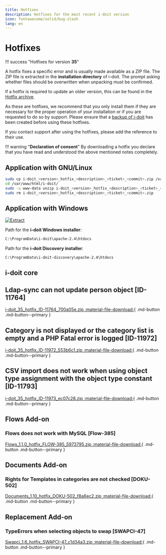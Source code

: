 ```yaml
---
title: Hotfixes
description: Hotfixes for the most recent i-doit version
icon: fontawesome/solid/bug-slash
lang: en
---
```


# Hotfixes

!!! success "Hotfixes for version **35**"

A hotfix fixes a specific error and is usually made available as a ZIP file. The ZIP file is extracted in the **installation directory** of i-doit. The prompt asking whether files should be overwritten when unpacking must be confirmed.

If a hotfix is required to update an older version, this can be found in the [Hotfix archive](hotfix-archive/index.md).

As these are hotfixes, we recommend that you only install them if they are necessary for the proper operation of your installation or if you are requested to do so by support. Please ensure that a [backup of i-doit](../../maintenance-and-operation/backup-and-recovery/index.md) has been created before using these hotfixes.

If you contact support after using the hotfixes, please add the reference to their use.

!!! warning "**Declaration of consent**"
    By downloading a hotfix you declare that you have read and understood the above mentioned notes completely.

## Application with GNU/Linux

```sh
sudo cp i-doit_<version>_hotfix_<description>_<ticket>_<commit>.zip /var/www/html/i-doit/
cd /var/www/html/i-doit/
sudo -u www-data unzip i-doit_<version>_hotfix_<description>_<ticket>_<commit>.zip
sudo rm i-doit_<version>_hotfix_<description>_<ticket>_<commit>.zip
```

## Application with Windows

[![Extract](../../assets/images/en/system-administration/hotfixes/example-windows-zip.png)](../../assets/images/en/system-administration/hotfixes/example-windows-zip.png)

Path for the **i-doit Windows installer**:

```txt
C:\ProgramData\i-doit\apache-2.4\htdocs
```

Path for the **i-doit Discovery installer**:

```txt
C:\ProgramData\i-doit-discovery\apache-2.4\htdocs
```

## i-doit core

## Ldap-sync can not update person object \[ID-11764\]

[i-doit_35_hotfix_ID-11764_700a05e.zip :material-file-download:](../../assets/downloads/hotfixes/35/i-doit_35_hotfix_ID-11764_700a05e.zip){ .md-button .md-button--primary }

## Category is not displayed or the category list is empty and a PHP Fatal error is logged \[ID-11972\]

[i-doit_35_hotfix_ID-11972_553b6c1.zip :material-file-download:](../../assets/downloads/hotfixes/35/i-doit_35_hotfix_ID-11972_553b6c1.zip){ .md-button .md-button--primary }

## CSV import does not work when using object type assignment with the object type constant \[ID-11793\]

[i-doit_35_hotfix_ID-11973_ec07c28.zip :material-file-download:](../../assets/downloads/hotfixes/35/i-doit_35_hotfix_ID-11973_ec07c28.zip){ .md-button .md-button--primary }

## Flows Add-on

### Flows does not work with MySQL \[Flow-385\]

[Flows_1.1.0_hotfix_FLOW-385_5973795.zip :material-file-download:](../../assets/downloads/hotfixes/flows/Flows_1.1.0_hotfix_FLOW-385_5973795.zip){ .md-button .md-button--primary }

## Documents Add-on

### Rights for Templates in categories are not checked \[DOKU-502\]

[Documents_1.10_hotfix_DOKU-502_f8a6ec2.zip :material-file-download:](../../assets/downloads/hotfixes/documents/Documents_1.10_hotfix_DOKU-502_f8a6ec2.zip){ .md-button .md-button--primary }

## Replacement Add-on

### TypeErrors when selecting objects to swap \[SWAPCI-47\]

[Swapci_1.6_hotfix_SWAPCI-47_c1d34a3.zip :material-file-download:](../../assets/downloads/hotfixes/swap-ci/Swapci_1.6_hotfix_SWAPCI-47_c1d34a3.zip){ .md-button .md-button--primary }
